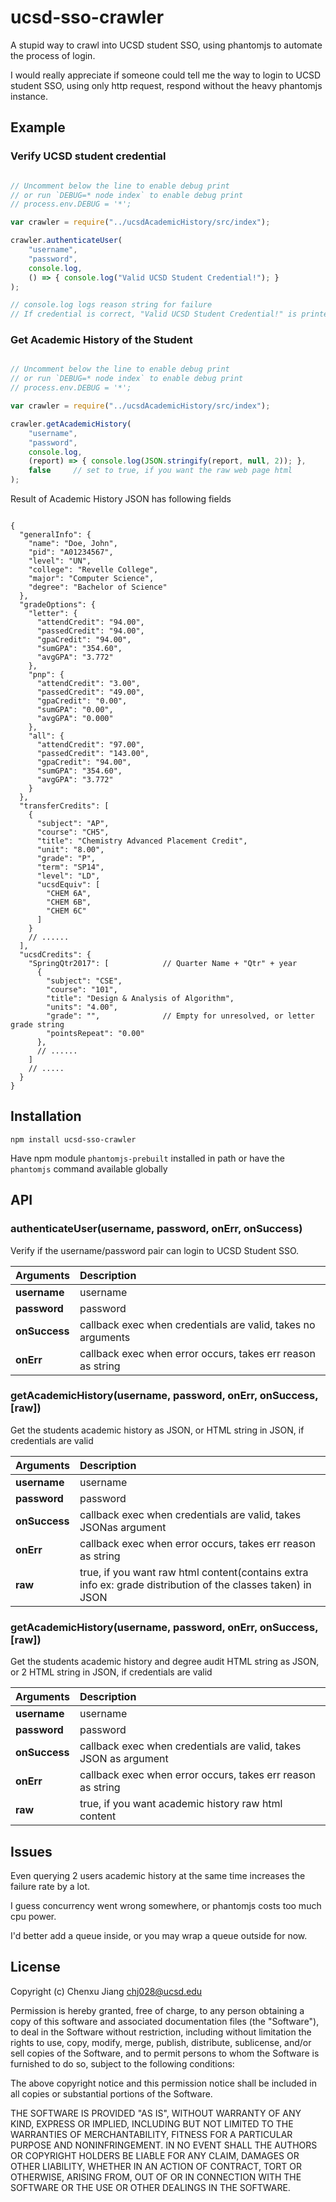 # ucsd-sso-crawler

A stupid way to crawl into UCSD student SSO, using phantomjs to automate the process of login.

I would really appreciate if someone could tell me the way to login to UCSD student SSO, using only http request, respond without the heavy phantomjs instance.

## Example

### Verify UCSD student credential

```js

// Uncomment below the line to enable debug print
// or run `DEBUG=* node index` to enable debug print
// process.env.DEBUG = '*';

var crawler = require("../ucsdAcademicHistory/src/index");

crawler.authenticateUser(
    "username",
    "password",
    console.log,
    () => { console.log("Valid UCSD Student Credential!"); }
);

// console.log logs reason string for failure
// If credential is correct, "Valid UCSD Student Credential!" is printed

```

### Get Academic History of the Student

```js

// Uncomment below the line to enable debug print
// or run `DEBUG=* node index` to enable debug print
// process.env.DEBUG = '*';

var crawler = require("../ucsdAcademicHistory/src/index");

crawler.getAcademicHistory(
    "username",
    "password",
    console.log,
    (report) => { console.log(JSON.stringify(report, null, 2)); },
    false     // set to true, if you want the raw web page html
);

```

Result of Academic History JSON has following fields

```

{
  "generalInfo": {
    "name": "Doe, John",                
    "pid": "A01234567",                 
    "level": "UN",                     
    "college": "Revelle College",       
    "major": "Computer Science",        
    "degree": "Bachelor of Science"
  },
  "gradeOptions": {
    "letter": {
      "attendCredit": "94.00",
      "passedCredit": "94.00",
      "gpaCredit": "94.00",
      "sumGPA": "354.60",
      "avgGPA": "3.772"
    },
    "pnp": {
      "attendCredit": "3.00",
      "passedCredit": "49.00",
      "gpaCredit": "0.00",
      "sumGPA": "0.00",
      "avgGPA": "0.000"
    },
    "all": {
      "attendCredit": "97.00",
      "passedCredit": "143.00",
      "gpaCredit": "94.00",
      "sumGPA": "354.60",
      "avgGPA": "3.772"
    }
  },
  "transferCredits": [
    {
      "subject": "AP",
      "course": "CH5",
      "title": "Chemistry Advanced Placement Credit",
      "unit": "8.00",
      "grade": "P",
      "term": "SP14",
      "level": "LD",
      "ucsdEquiv": [
        "CHEM 6A",
        "CHEM 6B",
        "CHEM 6C"
      ]
    }
    // ......
  ],
  "ucsdCredits": {
    "SpringQtr2017": [            // Quarter Name + "Qtr" + year
      {
        "subject": "CSE",
        "course": "101",
        "title": "Design & Analysis of Algorithm",
        "units": "4.00",
        "grade": "",              // Empty for unresolved, or letter grade string
        "pointsRepeat": "0.00"
      },
      // ......
    ]
    // .....
  }
}

```

## Installation

`npm install ucsd-sso-crawler`

Have npm module `phantomjs-prebuilt` installed in path
or have the `phantomjs` command available globally

## API

### authenticateUser(username, password, onErr, onSuccess)

Verify if the username/password pair can login to UCSD Student SSO.

| Arguments          | Description              |
| ------------------ |:------------------------ |
| **username**       | username                 |
| **password**       | password                 |
| **onSuccess**      | callback exec when credentials are valid, takes no arguments |
| **onErr**          | callback exec when error occurs, takes err reason as string  |

### getAcademicHistory(username, password, onErr, onSuccess, [raw])

Get the students academic history as JSON, or HTML string in JSON, if credentials are valid

| Arguments          | Description              |
| ------------------ |:------------------------ |
| **username**       | username                 |
| **password**       | password                 |
| **onSuccess**      | callback exec when credentials are valid, takes JSONas argument  |
| **onErr**          | callback exec when error occurs, takes err reason as string  |
| **raw**            | true, if you want raw html content(contains extra info ex: grade distribution of the classes taken) in JSON |

### getAcademicHistory(username, password, onErr, onSuccess, [raw])

Get the students academic history and degree audit HTML string as JSON, or 2 HTML string in JSON, if credentials are valid

| Arguments          | Description              |
| ------------------ |:------------------------ |
| **username**       | username                 |
| **password**       | password                 |
| **onSuccess**      | callback exec when credentials are valid, takes JSON as argument  |
| **onErr**          | callback exec when error occurs, takes err reason as string  |
| **raw**            | true, if you want academic history raw html content |

## Issues

Even querying 2 users academic history at the same time increases the failure rate by a lot.

I guess concurrency went wrong somewhere, or phantomjs costs too much cpu power.

I'd better add a queue inside, or you may wrap a queue outside for now.

## License
Copyright (c) Chenxu Jiang <chj028@ucsd.edu>

Permission is hereby granted, free of charge, to any person obtaining a copy of this software and associated documentation files (the "Software"), to deal in the Software without restriction, including without limitation the rights to use, copy, modify, merge, publish, distribute, sublicense, and/or sell copies of the Software, and to permit persons to whom the Software is furnished to do so, subject to the following conditions:

The above copyright notice and this permission notice shall be included in all copies or substantial portions of the Software.

THE SOFTWARE IS PROVIDED "AS IS", WITHOUT WARRANTY OF ANY KIND, EXPRESS OR IMPLIED, INCLUDING BUT NOT LIMITED TO THE WARRANTIES OF MERCHANTABILITY, FITNESS FOR A PARTICULAR PURPOSE AND NONINFRINGEMENT. IN NO EVENT SHALL THE AUTHORS OR COPYRIGHT HOLDERS BE LIABLE FOR ANY CLAIM, DAMAGES OR OTHER LIABILITY, WHETHER IN AN ACTION OF CONTRACT, TORT OR OTHERWISE, ARISING FROM, OUT OF OR IN CONNECTION WITH THE SOFTWARE OR THE USE OR OTHER DEALINGS IN THE SOFTWARE.
